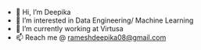 - 👋 Hi, I’m Deepika 
- 👀 I’m interested in Data Engineering/ Machine Learning 
- 🌱 I’m currently working at Virtusa
- 📫 Reach me @ rameshdeepika08@gmail.com

<!---
16deepikaramesh/16deepikaramesh is a ✨ special ✨ repository because its `README.md` (this file) appears on your GitHub profile.
You can click the Preview link to take a look at your changes.
--->
